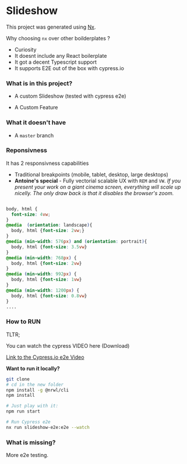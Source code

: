 # Slideshow

This project was generated using [Nx](https://nx.dev).

Why choosing `nx` over other boilderplates ?

- Curiosity
- It doesnt include any React boilerplate
- It got a decent Typescript support
- It supports E2E out of the box with cypress.io

### What is in this project?

- A custom Slideshow
(tested with cypress e2e)

- A Custom Feature

### What it doesn't have

- A `master` branch

### Reponsivness

It has 2 responsivness capabilities

- Traditional breakpoints (mobile, tablet, desktop, large desktops)
- **Antoine's special** - Fully vectorial scalable UX with `REM` and `VW`.
*If you present your work on a giant cinema screen, everything will scale up nicelly.
The only draw back is that it disables the browser's zoom.*
   
```scss

body, html {
  font-size: 4vw;
}
@media  (orientation: landscape){
  body, html {font-size: 2vw;}
}
@media (min-width: 576px) and (orientation: portrait){
  body, html {font-size: 3.5vw}
}
@media (min-width: 768px) {
  body, html {font-size: 2vw}
}
@media (min-width: 992px) {
  body, html {font-size: 1vw}
}
@media (min-width: 1200px) {
  body, html {font-size: 0.8vw}
}
....

```


### How to RUN

TLTR;

You can watch the cypress VIDEO here (Download)

[Link to the Cypress.io e2e Video](raw/cypress/videos/app.spec.ts.mp4)


**Want to run it locally?**

```bash
git clone 
# cd in the new folder
npm install -g @nrwl/cli
npm install 

# Just play with it: 
npm run start

# Run Cypress e2e
nx run slideshow-e2e:e2e --watch

```


### What is missing?

More e2e testing.
